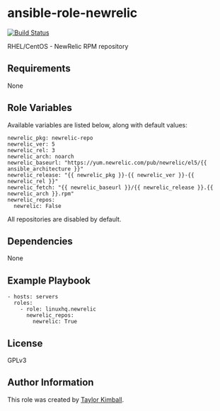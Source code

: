 # ansible-role-newrelic

[![Build Status](https://travis-ci.org/linuxhq/ansible-role-newrelic.svg?branch=master)](https://travis-ci.org/linuxhq/ansible-role-newrelic)

RHEL/CentOS - NewRelic RPM repository

## Requirements

None

## Role Variables

Available variables are listed below, along with default values:

    newrelic_pkg: newrelic-repo
    newrelic_ver: 5
    newrelic_rel: 3
    newrelic_arch: noarch
    newrelic_baseurl: "https://yum.newrelic.com/pub/newrelic/el5/{{ ansible_architecture }}"
    newrelic_release: "{{ newrelic_pkg }}-{{ newrelic_ver }}-{{ newrelic_rel }}"
    newrelic_fetch: "{{ newrelic_baseurl }}/{{ newrelic_release }}.{{ newrelic_arch }}.rpm"
    newrelic_repos:
      newrelic: False

All repositories are disabled by default.

## Dependencies

None

## Example Playbook

    - hosts: servers
      roles:
        - role: linuxhq.newrelic
          newrelic_repos:
            newrelic: True

## License

GPLv3

## Author Information

This role was created by [Taylor Kimball](http://www.linuxhq.org).
